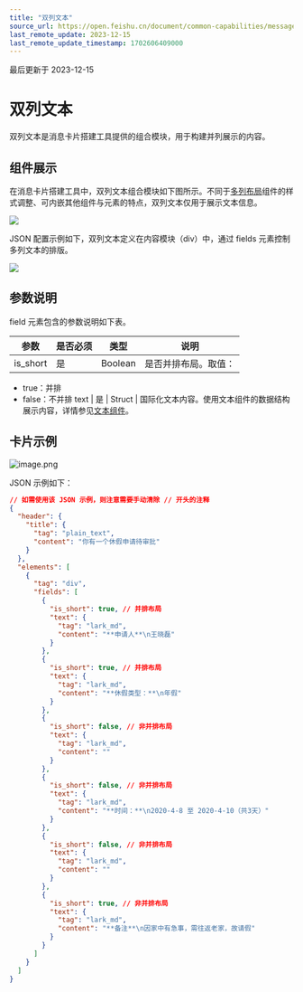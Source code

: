 ```yaml
---
title: "双列文本"
source_url: https://open.feishu.cn/document/common-capabilities/message-card/message-cards-content/embedded-non-interactive-elements/field
last_remote_update: 2023-12-15
last_remote_update_timestamp: 1702606409000
---
```

最后更新于 2023-12-15

# 双列文本

双列文本是消息卡片搭建工具提供的组合模块，用于构建并列展示的内容。

## 组件展示

在消息卡片搭建工具中，双列文本组合模块如下图所示。不同于[多列布局](https://open.feishu.cn/document/ukTMukTMukTM/ucTNwUjL3UDM14yN1ATN/column-set)组件的样式调整、可内嵌其他组件与元素的特点，双列文本仅用于展示文本信息。

![](https://sf3-cn.feishucdn.com/obj/open-platform-opendoc/0a752e52de1a872eab83c8f8601cf21f_ekuKezlYYh.png?height=1330&lazyload=true&maxWidth=600&width=2882)

JSON 配置示例如下，双列文本定义在内容模块（div）中，通过 fields 元素控制多列文本的排版。

![](https://sf3-cn.feishucdn.com/obj/open-platform-opendoc/799f2f545d86d3b8979a856e7e5d74b1_1X8xDXEj8s.png?height=850&lazyload=true&maxWidth=600&width=1694)

## 参数说明

field 元素包含的参数说明如下表。

参数 | 是否必须 | 类型 | 说明
--- | --- | --- | ---
is_short | 是 | Boolean | 是否并排布局。取值：  
- true：并排  
- false：不并排
text | 是 | Struct | 国际化文本内容。使用文本组件的数据结构展示内容，详情参见[文本组件](https://open.feishu.cn/document/ukTMukTMukTM/uUzNwUjL1cDM14SN3ATN)。

## 卡片示例

![image.png](https://sf3-cn.feishucdn.com/obj/open-platform-opendoc/16ad910bf8a0510e8b108b03e423f145_c37OdcUI2t.png?height=468&lazyload=true&maxWidth=600&width=1210)

JSON 示例如下：

```json 
// 如需使用该 JSON 示例，则注意需要手动清除 // 开头的注释
{
  "header": {
    "title": {
      "tag": "plain_text",
      "content": "你有一个休假申请待审批"
    }
  },
  "elements": [
    {
      "tag": "div",
      "fields": [
        {
          "is_short": true, // 并排布局
          "text": {
            "tag": "lark_md",
            "content": "**申请人**\n王晓磊"
          }
        },
        {
          "is_short": true, // 并排布局
          "text": {
            "tag": "lark_md",
            "content": "**休假类型：**\n年假"
          }
        },
        {
          "is_short": false, // 非并排布局
          "text": {
            "tag": "lark_md",
            "content": ""
          }
        },
        {
          "is_short": false, // 非并排布局
          "text": {
            "tag": "lark_md",
            "content": "**时间：**\n2020-4-8 至 2020-4-10（共3天）"
          }
        },
        {
          "is_short": false, // 非并排布局
          "text": {
            "tag": "lark_md",
            "content": ""
          }
        },
        {
          "is_short": true, // 非并排布局
          "text": {
            "tag": "lark_md",
            "content": "**备注**\n因家中有急事，需往返老家，故请假"
          }
        }
      ]
    }
  ]
}
```
